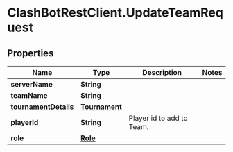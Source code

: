 # ClashBotRestClient.UpdateTeamRequest

## Properties

Name | Type | Description | Notes
------------ | ------------- | ------------- | -------------
**serverName** | **String** |  | 
**teamName** | **String** |  | 
**tournamentDetails** | [**Tournament**](Tournament.md) |  | 
**playerId** | **String** | Player id to add to Team. | 
**role** | [**Role**](Role.md) |  | 


